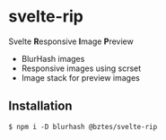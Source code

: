 # svelte-rip

Svelte **R**esponsive **I**mage **P**review

- BlurHash images
- Responsive images using scrset
- Image stack for preview images

## Installation

```shell
$ npm i -D blurhash @bztes/svelte-rip
```
